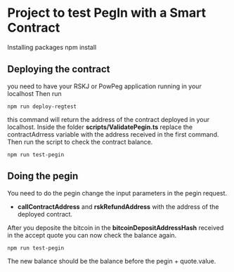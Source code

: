 # Project to test PegIn with a Smart Contract

Installing packages
    npm install

## Deploying the contract

you need to have your RSKJ or PowPeg application running in your localhost
Then run

    npm run deploy-regtest

this command will return the address of the contract deployed in your localhost.
Inside the folder **scripts/ValidatePegin.ts** replace the contractAdrress variable with the address received in the first command.
Then run the script to check the contract balance.

    npm run test-pegin

## Doing the pegin
You need to do the pegin change the input parameters in the pegin request.
- **callContractAddress** and **rskRefundAddress** with the address of the deployed contract.

After you deposite the bitcoin in the **bitcoinDepositAddressHash** received in the accept quote you can now check the balance again.

    npm run test-pegin

The new balance should be the balance before the pegin + quote.value.